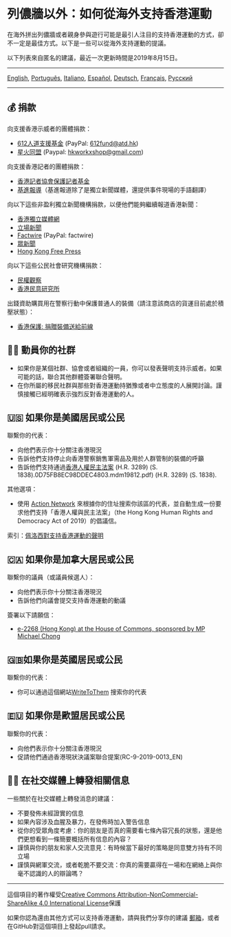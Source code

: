 # 列儂牆以外：如何從海外支持香港運動

在海外拼出列儂牆或者親身參與遊行可能是最引人注目的支持香港運動的方式，卻不一定是最佳方式。以下是一些可以從海外支持運動的提議。

以下列表來自匿名的建議，最近一次更新時間是2019年8月15日。

---

[English](README.md), [Português](README-Portugues.md), [Italiano](README-Italiano.md), [Español](README-Español.md), [Deutsch](README-Deutsch.md), [Français](README-Francais.md), [Русский](README-Russian.md)

---

## 💰 捐款

向支援香港示威者的團體捐款：

- [612人道支援基金](https://www.facebook.com/612Fund/) (PayPal: 612fund@atd.hk)
- [星火同盟](https://www.facebook.com/sparkalliancehk/posts/2042900022663786) (Paypal: hkworkxshop@gmail.com)

向支援香港記者的團體捐款：

- [香港記者協會保護記者基金](https://gogetfunding.com/hkjaraisefund/)
- [基進報導](https://radicalhk.com/about/donation/)（基進報道除了是獨立新聞媒體，還提供事件現場的手語翻譯）

向以下這些非盈利獨立新聞機構捐款，以便他們能夠繼續報道香港新聞：

- [香港獨立媒體網](http://www.inmediahk.net/donate)
- [立場新聞](https://mystand.thestandnews.com/)
- [Factwire](https://www.factwire.org/backus/) (PayPal: factwire)
- [眾新聞](https://www.hkcnews.com/aboutus/)
- [Hong Kong Free Press](https://www.hongkongfp.com/support-hkfp/)

向以下這些公民社會研究機構捐款：

- [民權觀察](https://www.hkcro.org/fundraising/)
- [香港民意研究所](https://www.pori.hk/donation)

出錢資助購買用在警察行動中保護普通人的裝備（請注意該商店的貨運目前處於積壓狀態）：

- [香港保護: 捐贈裝備送給前線](https://hkprotect.org/shop/%e4%bf%9d%e8%ad%b7%e8%a3%9d%e5%82%99/%e6%8d%90%e8%b4%88%e8%a3%9d%e5%82%99%e9%80%81%e7%b5%a6%e5%89%8d%e7%b7%9a/)

## 🧓🏻 動員你的社群

- 如果你是某個社群、協會或者組織的一員，你可以發表聲明支持示威者。如果可能的話，聯合其他群體簽署聯合聲明。
- 在你所屬的移民社群與那些對香港運動持猶豫或者中立態度的人展開討論。謹慎接觸已經明確表示強烈反對香港運動的人。

## 🇺🇸 如果你是美國居民或公民

聯繫你的代表：

- 向他們表示你十分關注香港現況
- 告訴他們支持停止向香港警察銷售軍需品及用於人群管制的裝備的呼籲
- 告訴他們支持通過[香港人權民主法案](https://www.rubio.senate.gov/public/_cache/files/7030f464-ac78-4af9-a5d1-55151ca3b6f8/C89816EECDFDE0D75FB8EC98DDEC4803.mdm19812.pdf) (H.R. 3289) (S. 1838).0D75FB8EC98DDEC4803.mdm19812.pdf) (H.R. 3289) (S. 1838).

其他選項：

- 使用 [Action Network](https://actionnetwork.org/letters/co-sponsor-hong-kong-human-rights-and-democracy-act-of-2019) 來根據你的住址搜索你該區的代表，並自動生成一份要求他們支持「香港人權與民主法案」（the Hong Kong Human Rights and Democracy Act of 2019）的倡議信。

索引：[佩洛西對支持香港運動的聲明](https://www.speaker.gov/newsroom/8519-3/)

## 🇨🇦 如果你是加拿大居民或公民

聯繫你的議員（或議員候選人）：

- 向他們表示你十分關注香港現況
- 告訴他們向議會提交支持香港運動的動議

簽署以下請願信：

- [e-2268 (Hong Kong) at the House of Commons, sponsored by MP Michael Chong](https://petitions.ourcommons.ca/en/Petition/Details?Petition=e-2268)

## 🇬🇧如果你是英國居民或公民

聯繫你的代表：

- 你可以通過這個網站[WriteToThem](https://www.writetothem.com/) 搜索你的代表

## 🇪🇺 如果你是歐盟居民或公民

聯繫你的代表：

- 向他們表示你十分關注香港現況
- 促請他們通過香港現狀決議案聯合提案(RC-9-2019-0013_EN)

## 🤳🏼 在社交媒體上轉發相關信息

一些關於在社交媒體上轉發消息的建議：

- 不要發佈未經證實的信息
- 如果內容涉及血腥及暴力，在發佈時加入警告信息
- 從你的受眾角度考慮：你的朋友是否真的需要看七條內容冗長的狀態，還是他們更想看到一條簡要概括所有信息的內容？
- 謹慎與你的朋友和家人交流意見：有時候當下最好的策略是同意雙方持有不同立場
- 謹慎與網軍交流，或者乾脆不要交流：你真的需要贏得在一場和在網絡上與你毫不認識的人的辯論嗎？

---

這個項目的著作權受[Creative Commons Attribution-NonCommercial-ShareAlike 4.0 International License](http://creativecommons.org/licenses/by-nc-sa/4.0/)保護

如果你認為還由其他方式可以支持香港運動，請與我們分享你的建議 [郵箱](mailto:hi@hongkonggong.com)，或者在GitHub對這個項目上發起pull請求。